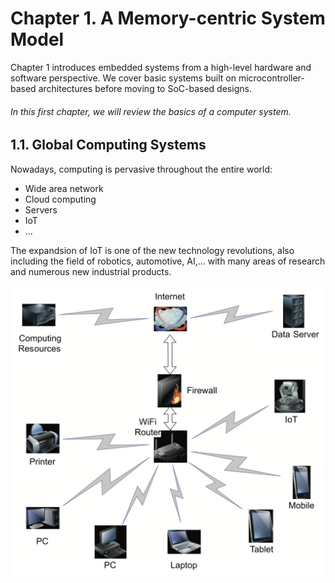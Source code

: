 # Chapter 1. A Memory-centric System Model

Chapter 1 introduces embedded systems from a high-level hardware and software perspective. We cover basic systems built on microcontroller-based architectures before moving to SoC-based designs.

###### In this first chapter, we will review the basics of a computer system.

## 1.1. Global Computing Systems

Nowadays, computing is pervasive throughout the entire world:
- Wide area network
- Cloud computing
- Servers
- IoT
- ...

The expandsion of IoT is one of the new technology revolutions, also including the field of robotics, automotive, AI,... with many areas of research and numerous new industrial products.

![Image description](./images/High-level%20component%20view%20of%20a%20global%20computing%20system.png)